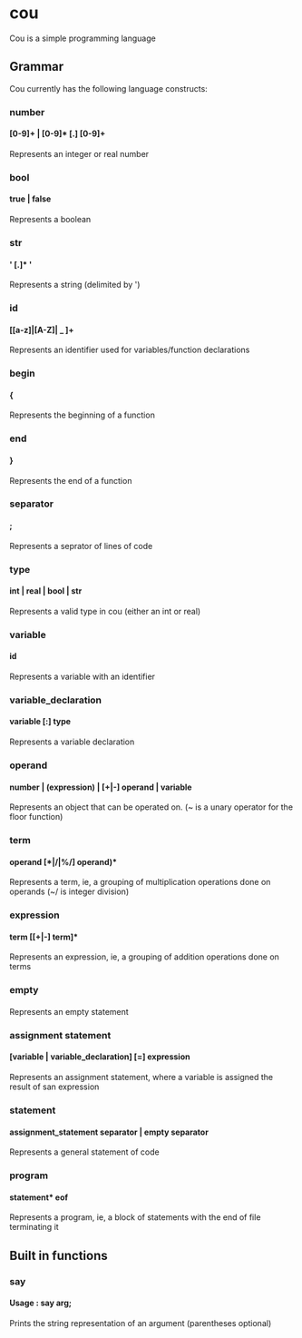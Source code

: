 # cou

Cou is a simple programming language

## Grammar

Cou currently has the following language constructs:

### number
#### [0-9]+ | [0-9]* [\.] [0-9]+

Represents an integer or real number

### bool
#### true | false

Represents a boolean

### str
#### ' [.]* '

Represents a string (delimited by ')

### id
#### [[a-z]|[A-Z]| _ ]+

Represents an identifier used for variables/function declarations

### begin
#### \{

Represents the beginning of a function

### end
#### \}

Represents the end of a function

### separator
#### ;

Represents a seprator of lines of code

### type
#### int | real | bool | str

Represents a valid type in cou (either an int or real)

### variable
#### id

Represents a variable with an identifier

### variable_declaration
#### variable [:] type

Represents a variable declaration

### operand
#### number | (expression) | [+|-] operand | variable

Represents an object that can be operated on. (~ is a unary operator for the floor function)

### term
#### operand [\*|/|%/] operand)*

Represents a term, ie, a grouping of multiplication operations done on operands (~/ is integer division)

### expression
#### term [[+|-] term]*

Represents an expression, ie, a grouping of addition operations done on terms

### empty
####

Represents an empty statement

### assignment statement
#### [variable | variable_declaration] [=] expression

Represents an assignment statement, where a variable is assigned the result of san expression

### statement
#### assignment_statement separator | empty separator

Represents a general statement of code

### program
#### statement* eof

Represents a program, ie, a block of statements with the end of file terminating it

## Built in functions

### say
#### Usage : say arg;

Prints the string representation of an argument (parentheses optional)
